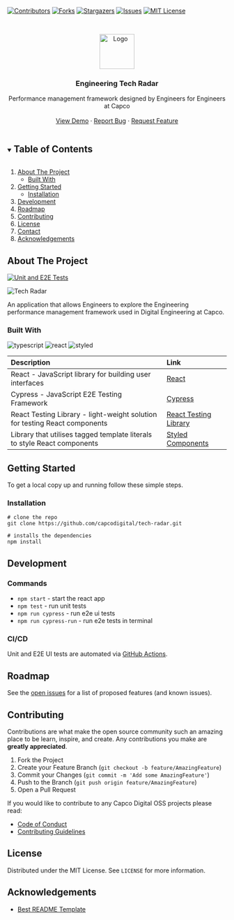 [![Contributors][contributors-shield]][contributors-url]
[![Forks][forks-shield]][forks-url]
[![Stargazers][stars-shield]][stars-url]
[![Issues][issues-shield]][issues-url]
[![MIT License][license-shield]][license-url]

<!-- PROJECT LOGO -->
<br />
<p align="center">
  <a href="https://github.com/capcodigital/tech-radar">
    <img src="images/logo.png" alt="Logo" width="80" height="80">
  </a>

  <h3 align="center">Engineering Tech Radar</h3>

  <p align="center">
    Performance management framework designed by Engineers for Engineers at Capco
    <br />
    <br />
    <a href="https://framework.capco.io">View Demo</a>
    ·
    <a href="https://github.com/capcodigital/engineering-framework/issues">Report Bug</a>
    ·
    <a href="https://github.com/capcodigital/engineering-framework/issues">Request Feature</a>
  </p>
</p>

<!-- TABLE OF CONTENTS -->
<details open="open">
  <summary><h2 style="display: inline-block">Table of Contents</h2></summary>
  <ol>
    <li>
      <a href="#about-the-project">About The Project</a>
      <ul>
        <li><a href="#built-with">Built With</a></li>
      </ul>
    </li>
    <li>
      <a href="#getting-started">Getting Started</a>
      <ul>
        <li><a href="#installation">Installation</a></li>
      </ul>
    </li>
    <li><a href="#development">Development</a></li>
    <li><a href="#roadmap">Roadmap</a></li>
    <li><a href="#contributing">Contributing</a></li>
    <li><a href="#license">License</a></li>
    <li><a href="#contact">Contact</a></li>
    <li><a href="#acknowledgements">Acknowledgements</a></li>
  </ol>
</details>

<!-- ABOUT THE PROJECT -->

## About The Project

[![Unit and E2E Tests](https://github.com/capcodigital/tech-radar/actions/workflows/tests.yml/badge.svg)](https://github.com/capcodigital/tech-radar/actions/workflows/tests.yml)

![Tech Radar](./demo.gif)

An application that allows Engineers to explore the Engineering performance management framework used in Digital Engineering at Capco.

### Built With

![typescript](https://img.shields.io/badge/-TypeScript-007ACC?style=flat-square&logo=typescript&logoColor=white)
![react](https://img.shields.io/badge/-React-45b8d8?style=flat-square&logo=react&logoColor=white)
![styled](https://img.shields.io/badge/-Styled_Components-db7092?style=flat-square&logo=styled-components&logoColor=white)

| Description                                                                | Link                                                  |
| :------------------------------------------------------------------------- | :---------------------------------------------------- |
| React - JavaScript library for building user interfaces                    | [React](https://github.com/facebook/create-react-app) |
| Cypress - JavaScript E2E Testing Framework                                 | [Cypress](https://www.cypress.io/)                    |
| React Testing Library - light-weight solution for testing React components | [React Testing Library](https://www.cypress.io/)      |
| Library that utilises tagged template literals to style React components   | [Styled Components](https://styled-components.com/)   |

<!-- GETTING STARTED -->

## Getting Started

To get a local copy up and running follow these simple steps.

### Installation

```shell
# clone the repo
git clone https://github.com/capcodigital/tech-radar.git

# installs the dependencies
npm install
```

<!-- USAGE EXAMPLES -->

## Development

### Commands

- `npm start` - start the react app
- `npm test` - run unit tests
- `npm run cypress` - run e2e ui tests
- `npm run cypress-run` - run e2e tests in terminal

### CI/CD

Unit and E2E UI tests are automated via [GitHub Actions](https://github.com/capcodigital/tech-radar/actions).

<!-- ROADMAP -->

## Roadmap

See the [open issues](https://github.com/capcodigital/tech-radar/issues) for a list of proposed features (and known issues).

<!-- CONTRIBUTING -->

## Contributing

Contributions are what make the open source community such an amazing place to be learn, inspire, and create. Any contributions you make are **greatly appreciated**.

1. Fork the Project
2. Create your Feature Branch (`git checkout -b feature/AmazingFeature`)
3. Commit your Changes (`git commit -m 'Add some AmazingFeature'`)
4. Push to the Branch (`git push origin feature/AmazingFeature`)
5. Open a Pull Request

If you would like to contribute to any Capco Digital OSS projects please read:

- [Code of Conduct](https://github.com/capcodigital/.github/blob/master/CODE_OF_CONDUCT.md)
- [Contributing Guidelines](https://github.com/capcodigital/.github/blob/master/CONTRIBUTING.md)

<!-- LICENSE -->

## License

Distributed under the MIT License. See `LICENSE` for more information.

<!-- ACKNOWLEDGEMENTS -->

## Acknowledgements

- [Best README Template](https://github.com/othneildrew/Best-README-Template/blob/master/README.md)

<!-- MARKDOWN LINKS & IMAGES -->
<!-- https://www.markdownguide.org/basic-syntax/#reference-style-links -->

[contributors-shield]: https://img.shields.io/github/contributors/capcodigital/engineering-framework.svg?style=for-the-badge
[contributors-url]: https://github.com/capcodigital/engineering-framework/graphs/contributors
[forks-shield]: https://img.shields.io/github/forks/capcodigital/engineering-framework.svg?style=for-the-badge
[forks-url]: https://github.com/capcodigital/engineering-framework/network/members
[stars-shield]: https://img.shields.io/github/stars/capcodigital/engineering-framework.svg?style=for-the-badge
[stars-url]: https://github.com/capcodigital/engineering-framework/stargazers
[issues-shield]: https://img.shields.io/github/issues/capcodigital/engineering-framework.svg?style=for-the-badge
[issues-url]: https://github.com/capcodigital/engineering-framework/issues
[license-shield]: https://img.shields.io/github/license/capcodigital/engineering-framework.svg?style=for-the-badge
[license-url]: https://github.com/capcodigital/engineering-framework/blob/master/LICENSE
